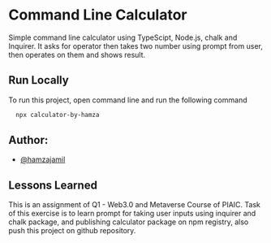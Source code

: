 
# Command Line Calculator

Simple command line calculator using TypeScipt, Node.js, chalk and Inquirer. It asks for operator then takes two number using prompt from user, then operates on them and shows result.





## Run Locally

To run this project, open command line and run the following command

```bash
  npx calculator-by-hamza
```


## Author:

- [@hamzajamil](https://www.github.com/hamzajamil)


## Lessons Learned

This is an assignment of Q1 - Web3.0 and Metaverse Course of PIAIC. Task of this exercise is to learn prompt for taking user inputs using inquirer and chalk package, and publishing calculator package on npm registry, also push this project on github repository.

